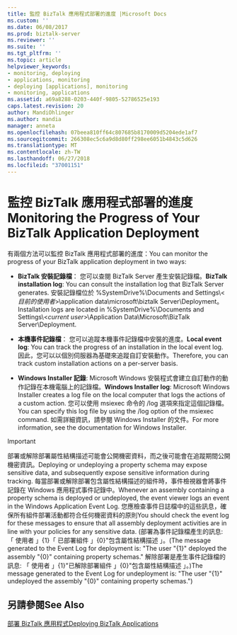 ```yaml
---
title: 監控 BizTalk 應用程式部署的進度 |Microsoft Docs
ms.custom: ''
ms.date: 06/08/2017
ms.prod: biztalk-server
ms.reviewer: ''
ms.suite: ''
ms.tgt_pltfrm: ''
ms.topic: article
helpviewer_keywords:
- monitoring, deploying
- applications, monitoring
- deploying [applications], monitoring
- monitoring, applications
ms.assetid: a69a8288-0203-440f-9805-52786525e193
caps.latest.revision: 20
author: MandiOhlinger
ms.author: mandia
manager: anneta
ms.openlocfilehash: 07beea810ff64c807685b8170009d5204ede1af7
ms.sourcegitcommit: 266308ec5c6a9d8d80ff298ee6051b4843c5d626
ms.translationtype: MT
ms.contentlocale: zh-TW
ms.lasthandoff: 06/27/2018
ms.locfileid: "37001151"
---
```

# <a name="monitoring-the-progress-of-your-biztalk-application-deployment"></a><span data-ttu-id="5123e-102">監控 BizTalk 應用程式部署的進度</span><span class="sxs-lookup"><span data-stu-id="5123e-102">Monitoring the Progress of Your BizTalk Application Deployment</span></span>
<span data-ttu-id="5123e-103">有兩個方法可以監控 BizTalk 應用程式部署的進度：</span><span class="sxs-lookup"><span data-stu-id="5123e-103">You can monitor the progress of your BizTalk application deployment in two ways:</span></span>  
  
- <span data-ttu-id="5123e-104">**BizTalk 安裝記錄檔**： 您可以查閱 BizTalk Server 產生安裝記錄檔。</span><span class="sxs-lookup"><span data-stu-id="5123e-104">**BizTalk installation log**: You can consult the installation log that BizTalk Server generates.</span></span> <span data-ttu-id="5123e-105">安裝記錄檔位於 %SystemDrive%\Documents and Settings\\<*目前的使用者*\>\application data\microsoft\biztalk Server\Deployment。</span><span class="sxs-lookup"><span data-stu-id="5123e-105">Installation logs are located in %SystemDrive%\Documents and Settings\\<*current user*\>\Application Data\Microsoft\BizTalk Server\Deployment.</span></span>  
  
- <span data-ttu-id="5123e-106">**本機事件記錄檔**： 您可以追蹤本機事件記錄檔中安裝的進度。</span><span class="sxs-lookup"><span data-stu-id="5123e-106">**Local event log**: You can track the progress of an installation in the local event log.</span></span> <span data-ttu-id="5123e-107">因此，您可以以個別伺服器為基礎來追蹤自訂安裝動作。</span><span class="sxs-lookup"><span data-stu-id="5123e-107">Therefore, you can track custom installation actions on a per-server basis.</span></span>  
  
- <span data-ttu-id="5123e-108">**Windows Installer 記錄**: Microsoft Windows 安裝程式會建立自訂動作的動作記錄在本機電腦上的記錄檔。</span><span class="sxs-lookup"><span data-stu-id="5123e-108">**Windows Installer log**: Microsoft Windows Installer creates a log file on the local computer that logs the actions of a custom action.</span></span> <span data-ttu-id="5123e-109">您可以使用 msiexec 命令的 /log 選項來指定這個記錄檔。</span><span class="sxs-lookup"><span data-stu-id="5123e-109">You can specify this log file by using the /log option of the msiexec command.</span></span> <span data-ttu-id="5123e-110">如需詳細資訊，請參閱 Windows Installer 的文件。</span><span class="sxs-lookup"><span data-stu-id="5123e-110">For more information, see the documentation for Windows Installer.</span></span>  
  
> [!IMPORTANT]
>  <span data-ttu-id="5123e-111">部署或解除部署屬性結構描述可能會公開機密資料，而之後可能會在追蹤期間公開機密資訊。</span><span class="sxs-lookup"><span data-stu-id="5123e-111">Deploying or undeploying a property schema may expose sensitive data, and subsequently expose sensitive information during tracking.</span></span> <span data-ttu-id="5123e-112">每當部署或解除部署包含屬性結構描述的組件時，事件檢視器會將事件記錄在 Windows 應用程式事件記錄中。</span><span class="sxs-lookup"><span data-stu-id="5123e-112">Whenever an assembly containing a property schema is deployed or undeployed, the event viewer logs an event in the Windows Application Event Log.</span></span> <span data-ttu-id="5123e-113">您應檢查事件日誌檔中的這些訊息，確保所有組件部署活動都符合任何機密資料的原則</span><span class="sxs-lookup"><span data-stu-id="5123e-113">You should check the event log for these messages to ensure that all assembly deployment activities are in line with your policies for any sensitive data.</span></span> <span data-ttu-id="5123e-114">(部署為事件記錄檔產生的訊息: 「 使用者 」{1}「 已部署組件 」{0}"包含屬性結構描述 」。</span><span class="sxs-lookup"><span data-stu-id="5123e-114">(The message generated to the Event Log for deployment is: "The user "{1}" deployed the assembly "{0}" containing property schemas."</span></span> <span data-ttu-id="5123e-115">解除部署是產生事件記錄檔的訊息: 「 使用者 」{1}"已解除部署組件 」{0}"包含屬性結構描述 」。)</span><span class="sxs-lookup"><span data-stu-id="5123e-115">The message generated to the Event Log for undeployment is: "The user "{1}" undeployed the assembly "{0}" containing property schemas.")</span></span>  
  
## <a name="see-also"></a><span data-ttu-id="5123e-116">另請參閱</span><span class="sxs-lookup"><span data-stu-id="5123e-116">See Also</span></span>  
 [<span data-ttu-id="5123e-117">部署 BizTalk 應用程式</span><span class="sxs-lookup"><span data-stu-id="5123e-117">Deploying BizTalk Applications</span></span>](../core/deploying-biztalk-applications.md)